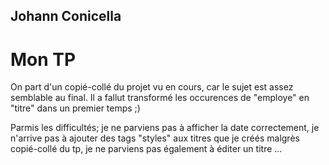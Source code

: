 ## Johann Conicella

# Mon TP
On part d'un copié-collé du projet vu en cours, car le sujet est assez semblable au final. Il a fallut transformé les occurences de "employe" en "titre" dans un premier temps ;)

Parmis les difficultés; je ne parviens pas à afficher la date correctement, je n'arrive pas à ajouter des tags "styles" aux titres que je créés malgrès copié-collé du tp, je ne parviens pas également à éditer un titre ...
